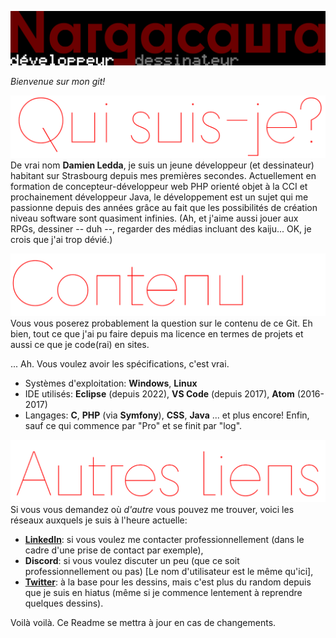 ![Header](Readme_img/Header.png)

*Bienvenue sur mon git!*

![Who am I?](Readme_img/WhoamI.png)
De vrai nom **Damien Ledda**, je suis un jeune développeur (et dessinateur) habitant sur Strasbourg depuis mes premières secondes. Actuellement en formation de concepteur-développeur web PHP orienté objet à la CCI et prochainement développeur Java, le développement est un sujet qui me passionne depuis des années grâce au fait que les possibilités de création niveau software sont quasiment infinies. (Ah, et j'aime aussi jouer aux RPGs, dessiner -- duh --, regarder des médias incluant des kaiju... OK, je crois que j'ai trop dévié.)

![Content](Readme_img/Content.png)
Vous vous poserez probablement la question sur le contenu de ce Git. Eh bien, tout ce que j'ai pu faire depuis ma licence en termes de projets et aussi ce que je code(rai) en sites.

... Ah. Vous voulez avoir les spécifications, c'est vrai.
- Systèmes d'exploitation: **Windows**, **Linux**
- IDE utilisés: **Eclipse** (depuis 2022), **VS Code** (depuis 2017), **Atom** (2016-2017)
- Langages: **C**, **PHP** (via **Symfony**), **CSS**, **Java** ... et plus encore! Enfin, sauf ce qui commence par "Pro" et se finit par "log".

![Other links](Readme_img/OtherLinks.png)
Si vous vous demandez où *d'autre* vous pouvez me trouver, voici les réseaux auxquels je suis à l'heure actuelle:
- **[LinkedIn](https://www.linkedin.com/in/damien-ledda/)**: si vous voulez me contacter professionnellement (dans le cadre d'une prise de contact par exemple),
- **Discord**: si vous voulez discuter un peu (que ce soit professionnellement ou pas) [Le nom d'utilisateur est le même qu'ici],
- **[Twitter](https://twitter.com/Aurawushi)**: à la base pour les dessins, mais c'est plus du random depuis que je suis en hiatus (même si je commence lentement à reprendre quelques dessins).

Voilà voilà. Ce Readme se mettra à jour en cas de changements.

